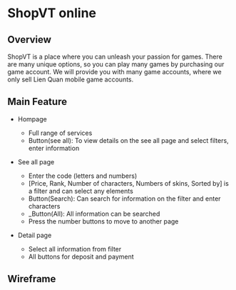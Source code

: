 <h1>ShopVT online</h1> 

<h2>Overview</h2>
ShopVT is a place where you can unleash your passion for games. There are many unique options, so you can play many games by purchasing our game account. We will provide you with many game accounts, where we only sell Lien Quan mobile game accounts.

<h2>Main Feature</h2>
  <ul>
    <li>Hompage</li>
    <ul>
      <li>Full range of services</li> 
      <li>Button(see all): To view details on the see all page and select filters, enter information</li>
    </ul>
  </ul>
  
<ul>
  <li>See all page</li>
  <ul>
    <li>Enter the code (letters and numbers)</li>
    <li>[Price, Rank, Number of characters, Numbers of skins, Sorted by] is a filter and can select any elements</li>
    <li>Button(Search): Can search for information on the filter and enter characters</li>
    <li>_Button(All): All information can be searched</li>
    <li>Press the number buttons to move to another page</li>
  </ul>
</ul>

<ul>
  <li>Detail page</li>
  <ul>
    <li>Select all information from filter</li>
    <li>All buttons for deposit and payment</li>
  </ul>
</ul>

<h2>Wireframe</h2>
